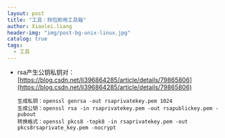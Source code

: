 ```yaml
---
layout: post
title: "工具：拎包即用工具箱"
author: Xiaolei.liang
header-img: "img/post-bg-unix-linux.jpg"
catalog: true
tags:
  - 工具
---
```


* rsa产生公钥私钥对：[https://blog.csdn.net/li396864285/article/details/79865806](https://blog.csdn.net/li396864285/article/details/79865806)
  ```plain
  生成私钥：openssl genrsa -out rsaprivatekey.pem 1024
  生成公钥：openssl rsa -in rsaprivatekey.pem -out rsapublickey.pem -pubout
  转换格式：openssl pkcs8 -topk8 -in rsaprivatekey.pem -out pkcs8rsaprivate_key.pem -nocrypt
  ```
